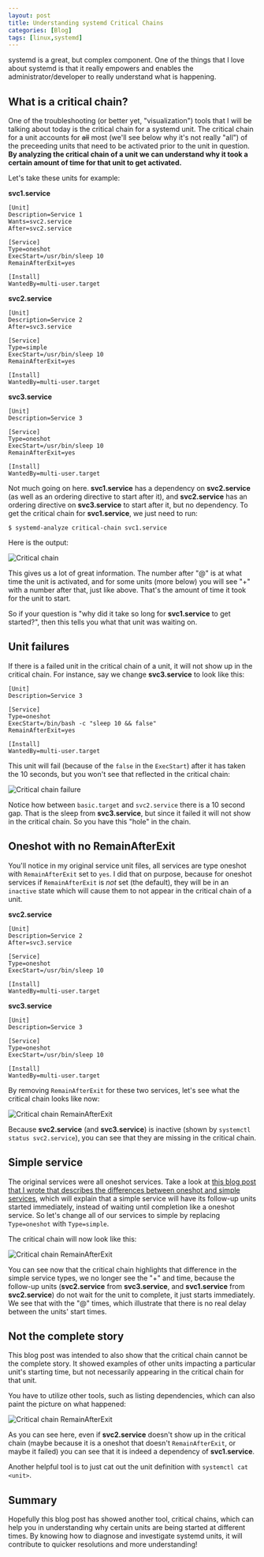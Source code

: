 ```yaml
---
layout: post
title: Understanding systemd Critical Chains
categories: [Blog]
tags: [linux,systemd]
---
```


systemd is a great, but complex component. One of the things that I love about systemd is that it really empowers and enables the administrator/developer to really understand what is happening.

## What is a critical chain?

One of the troubleshooting (or better yet, "visualization") tools that I will be talking about today is the critical chain for a systemd unit. The critical chain for a unit accounts for ~~all~~ most (we'll see below why it's not really "all") of the preceeding units that need to be activated prior to the unit in question. **By analyzing the critical chain of a unit we can understand why it took a certain amount of time for that unit to get activated.**

Let's take these units for example:

**svc1.service**

```text
[Unit]
Description=Service 1
Wants=svc2.service
After=svc2.service

[Service]
Type=oneshot
ExecStart=/usr/bin/sleep 10
RemainAfterExit=yes

[Install]
WantedBy=multi-user.target
```

**svc2.service**

```text
[Unit]
Description=Service 2
After=svc3.service

[Service]
Type=simple
ExecStart=/usr/bin/sleep 10
RemainAfterExit=yes

[Install]
WantedBy=multi-user.target
```

**svc3.service**

```text
[Unit]
Description=Service 3

[Service]
Type=oneshot
ExecStart=/usr/bin/sleep 10
RemainAfterExit=yes

[Install]
WantedBy=multi-user.target
```

Not much going on here. **svc1.service** has a dependency on **svc2.service** (as well as an ordering directive to start after it), and **svc2.service** has an ordering directive on **svc3.service** to start after it, but no dependency. To get the critical chain for **svc1.service**, we just need to run:

```
$ systemd-analyze critical-chain svc1.service
```

Here is the output:

![Critical chain](../images/critical-chain.png)

This gives us a lot of great information. The number after "@" is at what time the unit is activated, and for some units (more below) you will see "+" with a number after that, just like above. That's the amount of time it took for the unit to start.

So if your question is "why did it take so long for **svc1.service** to get started?", then this tells you what that unit was waiting on.

## Unit failures

If there is a failed unit in the critical chain of a unit, it will not show up in the critical chain. For instance, say we change **svc3.service** to look like this:

```text
[Unit]
Description=Service 3

[Service]
Type=oneshot
ExecStart=/bin/bash -c "sleep 10 && false"
RemainAfterExit=yes

[Install]
WantedBy=multi-user.target
```

This unit will fail (because of the `false` in the `ExecStart`) after it has taken the 10 seconds, but you won't see that reflected in the critical chain:

![Critical chain failure](../images/critical-chain-svc3-fail.png)

Notice how between `basic.target` and `svc2.service` there is a 10 second gap. That is the sleep from **svc3.service**, but since it failed it will not show in the critical chain. So you have this "hole" in the chain.

## Oneshot with no RemainAfterExit

You'll notice in my original service unit files, all services are type oneshot with `RemainAfterExit` set to `yes`. I did that on purpose, because for oneshot services if `RemainAfterExit` is *not* set (the default), they will be in an `inactive` state which will cause them to not appear in the critical chain of a unit.

**svc2.service**

```text
[Unit]
Description=Service 2
After=svc3.service

[Service]
Type=oneshot
ExecStart=/usr/bin/sleep 10

[Install]
WantedBy=multi-user.target
```

**svc3.service**

```text
[Unit]
Description=Service 3

[Service]
Type=oneshot
ExecStart=/usr/bin/sleep 10

[Install]
WantedBy=multi-user.target
```

By removing `RemainAfterExit` for these two services, let's see what the critical chain looks like now:

![Critical chain RemainAfterExit](../images/critical-chain-no-remain-after-exit.png)

Because **svc2.service** (and **svc3.service**) is inactive (shown by `systemctl status svc2.service`), you can see that they are missing in the critical chain.

## Simple service

The original services were all oneshot services. Take a look at [this blog post that I wrote that describes the differences between oneshot and simple services](https://trstringer.com/simple-vs-oneshot-systemd-service/#follow-up-units-timing), which will explain that a simple service will have its follow-up units started immediately, instead of waiting until completion like a oneshot service. So let's change all of our services to simple by replacing `Type=oneshot` with `Type=simple`.

The critical chain will now look like this:

![Critical chain RemainAfterExit](../images/critical-chain-simple-service-types.png)

You can see now that the critical chain highlights that difference in the simple service types, we no longer see the "+" and time, because the follow-up units (**svc2.service** from **svc3.service**, and **svc1.service** from **svc2.service**) do not wait for the unit to complete, it just starts immediately. We see that with the "@" times, which illustrate that there is no real delay between the units' start times.

## Not the complete story

This blog post was intended to also show that the critical chain cannot be the complete story. It showed examples of other units impacting a particular unit's starting time, but not necessarily appearing in the critical chain for that unit.

You have to utilize other tools, such as listing dependencies, which can also paint the picture on what happened:

![Critical chain RemainAfterExit](../images/critical-chain-svc1-dependencies.png)

As you can see here, even if **svc2.service** doesn't show up in the critical chain (maybe because it is a oneshot that doesn't `RemainAfterExit`, or maybe it failed) you can see that it is indeed a dependency of **svc1.service**.

Another helpful tool is to just cat out the unit definition with `systemctl cat <unit>`.

## Summary

Hopefully this blog post has showed another tool, critical chains, which can help you in understanding why certain units are being started at different times. By knowing how to diagnose and investigate systemd units, it will contribute to quicker resolutions and more understanding!

